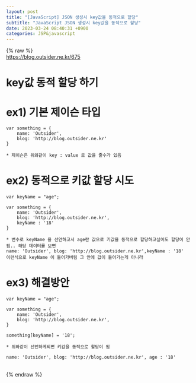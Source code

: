 ```yaml
---  
layout: post  
title: "[JavaScript] JSON 생성시 key값을 동적으로 할당"  
subtitle: "JavaScript JSON 생성시 key값을 동적으로 할당"  
date: 2023-03-24 08:40:31 +0900  
categories: JSP&javascript  
---  
```

{% raw %}  
https://blog.outsider.ne.kr/675  
  
# key값 동적 할당 하기  
  
ex1) 기본 제이슨 타입  
=================================================================================================================  
	var something = {  
		name: 'Outsider',  
		blog: 'http://blog.outsider.ne.kr'  
	}  
  
	* 제이슨은 위와같이 key : value 로 값을 줄수가 있음  
  
ex2) 동적으로 키값 할당 시도  
=================================================================================================================  
	var keyName = "age";  
  
	var something = {  
		name: 'Outsider',  
		blog: 'http://blog.outsider.ne.kr',  
		keyName : '18'  
	}  
  
	* 변수로 keyName 을 선언하고서 age란 값으로 키값을 동적으로 할당하고싶어도 할당이 안됨.. 해당 데이터를 보면  
	name: 'Outsider', blog: 'http://blog.outsider.ne.kr',keyName : '18'  
	이런식으로 keyName 이 들어가버림 그 안에 값이 들어가는게 아니라  
  
ex3) 해결방안  
=================================================================================================================  
  
	var keyName = "age";  
  
	var something = {  
		name: 'Outsider',  
		blog: 'http://blog.outsider.ne.kr',  
	}  
  
	something[keyName] = '18';  
  
	* 위와같이 선언하게되면 키값을 동적으로 할당이 됨  
  
	name: 'Outsider', blog: 'http://blog.outsider.ne.kr', age : '18'  
                                                                                                                                                                                                                                                                                                                                                                                                                                                                                                                                                                                                                                                                                                                                                                                                                                                                                                                                                                                                                                                                                                                                                              
{% endraw %}